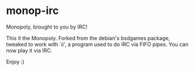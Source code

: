 # monop-irc
Monopoly, brought to you by IRC!

This it the Monopoly.  Forked from the debian's bsdgames package, tweaked to work with `ii', a program used to do IRC via FIFO pipes.
You can now play it via IRC.

Enjoy :)
